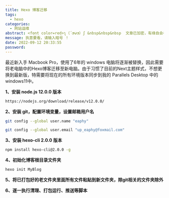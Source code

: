 ```yaml
---
title: Hexo 博客迁移
tags:
  - hexo
categories:
  - 网站运维
abstract: <font color=red>ʅ（´◔౪◔）ʃ &nbsp&nbsp&nbsp  文章已加密，有缘自会相见 ！！！</font>
message: 执意要看，请输入暗号 ！
date: 2022-09-12 20:33:55
password:
---
```


最近新入手 Macbook Pro，使用了6年的 windows 电脑将逐渐被替换，因此需要将老电脑中的Hexo博客迁移至新电脑。由于习惯了目前的Next主题样式，不想更换到最新版，特需要将现在的所有环境版本同步到我的 Parallels Desktop 中的windows11中。



<!-- more -->



**1、安装 node.js 12.0.0 版本**

~~~bash
https://nodejs.org/download/release/v12.0.0/
~~~

**2、安装 git，配置环境变量，设置邮箱用户名**

~~~bash
git config --global user.name "eaphy"

git config --global user.email "up_eaphy@foxmail.com"
~~~

**3、安装 hexo-cli  2.0.0 版本**

~~~bash
npm install hexo-cli@2.0.0 -g
~~~

**4、初始化博客根目录文件夹**

~~~bash
hexo init MyBlog
~~~

**5、将已打包好的老文件夹里面所有文件粘贴到新文件夹，除git相关的文件夹除外**

**6、逐一执行清理、打包运行、推送等脚本**

